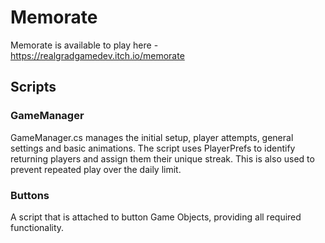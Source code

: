 # Memorate

Memorate is available to play here - https://realgradgamedev.itch.io/memorate

## Scripts

### GameManager
GameManager.cs manages the initial setup, player attempts, general settings and basic animations. The script uses PlayerPrefs to identify returning players and assign them their unique streak. This is also used to prevent repeated play over the daily limit.

### Buttons
A script that is attached to button Game Objects, providing all required functionality.
